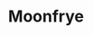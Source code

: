---
description: 剪切人物贴在不同系列的卡通背景里面。
layout: post
results:
- primaryGenreName: Photo & Video
  version: '1.0.3'
  trackViewUrl: https://itunes.apple.com/cn/app/moonfrye/id680057892?mt=8&uo=4
  artworkUrl100: http://a34.phobos.apple.com/us/r1000/012/Purple6/v4/6a/e9/e6/6ae9e68c-e359-d8df-9433-61a7eff65a0e/mzl.dgtumipw.png
  artworkUrl60: http://a1852.phobos.apple.com/us/r1000/050/Purple/v4/fa/81/f7/fa81f7ec-c2d9-1deb-224e-d5da77393456/MFPIcon.png
  sellerName: Moonfrye, Inc.
  supportedDevices:
  - iPadWifi
  - iPadThirdGen
  - iPadMini
  - iPodTouchourthGen
  - iPhone-3GS
  - iPad23G
  - iPadMini4G
  - iPad3G
  - iPad2Wifi
  - iPhone5
  - iPadFourthGen
  - iPodTouchThirdGen
  - iPadFourthGen4G
  - iPadThirdGen4G
  - iPhone4S
  - iPhone4
  - iPodTouchFifthGen
  genres:
  - 摄影与录像
  - 生活
  trackName: Moonfrye
  description: "Photo fun like you've never seen before! Get creative with
    awesome themes, backgrounds and stickers. Our cut-out technology lets
    you take a photo and put yourself pretty much anywhere! Share your creations
    with friends, or browse our craft section for more ways to get creative
    at home.\n\nMoonfrye inspires creativity by letting parents and kids capture,
    decorate and share their photo memories together.\n\nWant to be ringmaster
    in your very own circus? Rock out to a mix tape in the ‘80s? Pose in front
    of the Eiffel Tower? Anything is possible! Put yourself right into a theme
    using our special cut-out technology, or use your own snapshots to create
    a photo collage you can decorate. Finished a masterpiece? Share it in
    a snap with family and friends! Looking for more ways to get creative?
    Our \"Crafted\" section gives you simple, fun DIY ideas so you can have
    even more fun with your favorite themes at home!\n\nFeatures:\n\n- A Theme
    for Every Mood\n\nMermaid, Circus, '80s and more! Every theme includes
    unique audio and digital features, including fun stickers and backgrounds,
    plus exclusive access to our limited edition Lost Animal collectible series.
    And the fun doesn’t stop there—new themes will be available for free download
    every week!\n\n- Your Photos, Your Way\n\nCreate a collage with photos
    from your camera roll, or use our innovative auto-detect feature to snap
    a photo and place people directly into a theme. \n\n- Decorate and Share\n\nThe
    options are endless! Personalize your photo creations with text overlay,
    stickers and more. The more you use, the more you’ll find: explore and
    create to unlock even more exciting features.\n\n- Inspiration Anywhere
    (and Everywhere!)\n\nWith our \"Make Your Own Theme\" option, the whole
    world is your canvas. Any photo becomes a background to decorate, so let
    your imagination go wild! Our featured gallery will showcase inspiring
    creations from the Moonfrye community-we can’t wait to see what you can
    do.\n\n- Creativity at Home\n\nBring the Moonfrye lifestyle home. Browse
    our \"Crafted\" section for fun, easy, offline DIY crafts. And stay connected
    to the community with galleries, Moonfrye giveaways and insider news.
    Revolutionize the way you engage creatively with your family, online and
    off! Join the Moonfrye experience today!"
  price: 0
  trackId: 680057892
  releaseDate: '2013-08-15T07:00:00Z'
  screenshotUrls:
  - http://a5.mzstatic.com/us/r30/Purple4/v4/51/44/c3/5144c34a-6d61-7be9-9523-2d9175ee8de5/screen1136x1136.jpeg
  - http://a3.mzstatic.com/us/r30/Purple4/v4/1c/76/35/1c763530-41bb-7964-8d7a-4c41efc9feb5/screen1136x1136.jpeg
  - http://a3.mzstatic.com/us/r30/Purple/v4/ef/f9/cf/eff9cfc0-a672-78d1-e0e2-1148ca6b6469/screen1136x1136.jpeg
  - http://a4.mzstatic.com/us/r30/Purple6/v4/65/7f/fc/657ffc85-1202-550c-96d8-50db6c6e81c1/screen1136x1136.jpeg
  - http://a1.mzstatic.com/us/r30/Purple/v4/0f/83/36/0f8336b8-fdbb-2d67-627b-2359ade446b6/screen1136x1136.jpeg
  artistViewUrl: https://itunes.apple.com/cn/artist/moonfrye-inc./id680057895?uo=4
  primaryGenreId: 6008
  kind: software
  fileSizeBytes: '36767420'
  bundleId: com.moonfrye.MFPRelease
  releaseNotes: Minor update
  sellerUrl: http://app.moonfrye.com
  artistName: Moonfrye, Inc.
  trackCensoredName: Moonfrye
  isGameCenterEnabled: false
  contentAdvisoryRating: 4+
  languageCodesISO2A:
  - ZH
  - NL
  - EN
  - FR
  - DE
  - IT
  - 'NO'
  - ZH
  trackContentRating: 4+
  features: &a []
  wrapperType: software
  artworkUrl512: http://a34.phobos.apple.com/us/r1000/012/Purple6/v4/6a/e9/e6/6ae9e68c-e359-d8df-9433-61a7eff65a0e/mzl.dgtumipw.png
  formattedPrice: 免费
  artistId: 680057895
  genreIds:
  - '6008'
  - '6012'
  currency: CNY
  ipadScreenshotUrls: *a
category: 摄影与录像
tags: tag1
resultCount: 1
title: Moonfrye

---